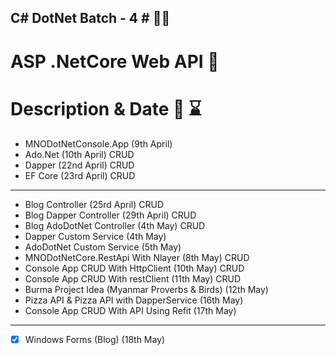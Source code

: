 ## C# DotNet Batch - 4 # 👨‍💻
# ASP .NetCore Web API 🚀

<h1>Description & Date 📅 ⌛</h1>

- MNODotNetConsole.App (9th April)
- Ado.Net (10th April) CRUD
- Dapper (22nd April) CRUD
- EF Core (23rd April) CRUD
--------------------------------------------------------
- Blog Controller (25rd April) CRUD
- Blog Dapper Controller (29th April) CRUD
- Blog AdoDotNet Controller (4th May) CRUD
- Dapper Custom Service (4th May)
- AdoDotNet Custom Service (5th May)
- MNODotNetCore.RestApi With Nlayer (8th May) CRUD
- Console App CRUD With HttpClient (10th May) CRUD
- Console App CRUD With restClient (11th May) CRUD
- Burma Project Idea (Myanmar Proverbs & Birds) (12th May)
- Pizza API & Pizza API with DapperService (16th May)
- Console App CRUD With API Using Refit (17th May)
----------------------------------------------------------
- [x] Windows Forms (Blog) (18th May)
